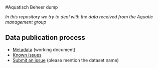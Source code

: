 #Aquatisch Beheer dump

*In this repository we try to deal with the data received from the Aquatic management group*

## Data publication process

* [Metadata](metadata.md) (working document)
* [Known issues](https://github.com/inbo/data-publication/labels/***)
* [Submit an issue](https://github.com/inbo/data-publication/issues/new) (please mention the dataset name)

